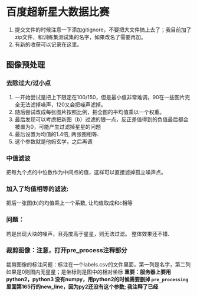 # 百度超新星大数据比赛

1. 提交文件的时候注意一下添加gitignore，不要把大文件搞上去了；我目前加了zip文件，和训练集测试集的名字，如果改名了需要再加。
2. 有新的收获可以记录在这里。


## 图像预处理

### 去除过大/过小点
1. 一开始尝试是把上下限定在100/150，但是最小值非常难调，90在一些图片完全无法滤掉噪声，120又会把噪声滤掉。
2. 随后尝试改成每张图片按照比例，把全图的平均值乘以一个权重。
3. 最后发现可以考虑把新图（b）过滤的狠一点，反正差值得到的负值最后都会被置为0，可能产生过滤掉星星的问题
4. 最后设置为均值的1.4倍, 两张图相等.
5. 这个参数就是他妈玄学，之后再调

### 中值滤波
把每九个点的中位数作为中间点的值，这样可以直接滤掉孤立噪声点。

### 加入了均值相等的滤波:
把后一张图(b)的均值乘上一个系数, 让均值取成和c相等

### 问题：
若是出现大块的噪声，且亮度高于星星，则无法过滤。
整体效果还不错.

### 裁剪图像：注意，打开pre_process注释部分

裁剪图像的标注问题：标注在一个labels.csv的文件里面，第一列是名字，第二列如果是0则图内无星星；是坐标则是图中的相对坐标
**重要：服务器上要用python2，python3 没有numpy，用python2的时候需要删掉 `pre_processing`里面第165行的new_line，因为py2还没有这个参数; 我注释了已经**
